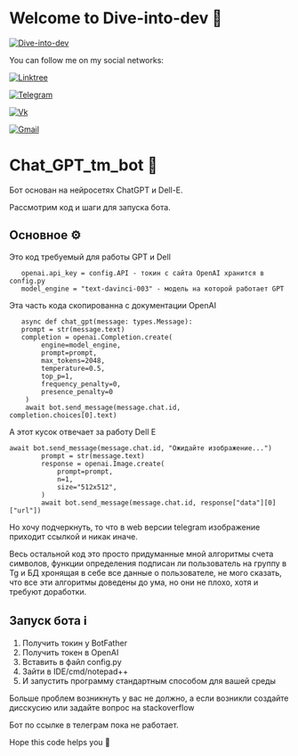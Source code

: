 # Welcome to Dive-into-dev  :floppy_disk:

[![Dive-into-dev](https://github.com/Dive-dev/Dive-dev/blob/main/assets/dive-into-dev.png?raw=true)]()

You can follow me on my social networks:

  [![Linktree](https://img.shields.io/badge/-Linktree-131313?style=for-the-badge&logo=Linktree)](https://linktr.ee/dive_into_dev)
  
  [![Telegram](https://img.shields.io/badge/-Telegram-131313?style=for-the-badge&logo=Telegram)](https://t.me/Dark_Hub_info)
  
  [![Vk](https://img.shields.io/badge/-Vk-131313?style=for-the-badge&logo=Vk)](https://vk.com/dive_into_dev)
  
  [![Gmail](https://img.shields.io/badge/-Gmail-131313?style=for-the-badge&logo=Gmail&logoColor=white)](https://mail.google.com/mail/u/0/?fs=1&tf=cm&source=mailto&to=tiltedfear@gmail.com)

# Chat_GPT_tm_bot :robot:

Бот основан на нейросетях ChatGPT и Dell-E.

Рассмотрим код и шаги для запуска бота.

## Основное ⚙️

  Это код требуемый для работы GPT и Dell
      
       openai.api_key = config.API - токин с сайта OpenAI хранится в config.py
       model_engine = "text-davinci-003" - модель на которой работает GPT
       
  Эта часть кода скопированна с документации OpenAI
       
       async def chat_gpt(message: types.Message):
       prompt = str(message.text)
       completion = openai.Completion.create(
            engine=model_engine,
            prompt=prompt,
            max_tokens=2048,
            temperature=0.5,
            top_p=1,
            frequency_penalty=0,
            presence_penalty=0
        )
        await bot.send_message(message.chat.id, completion.choices[0].text)
       
  А этот кусок отвечает за работу Dell E

    await bot.send_message(message.chat.id, "Ожидайте изображение...")
            prompt = str(message.text)
            response = openai.Image.create(
                prompt=prompt,
                n=1,
                size="512x512",
            )
            await bot.send_message(message.chat.id, response["data"][0]["url"])
            
  Но хочу подчеркнуть, то что в web версии telegram изображение приходит ссылкой и никак иначе.
  
  Весь остальной код это просто придуманные мной алгоритмы счета символов, функции определения подписан ли пользователь на группу в Tg и БД хронящая в себе все данные о пользователе, не мого сказать, что все эти алгоритмы доведены до ума, но они не плохо, хотя и требуют доработки.
  
## Запуск бота ℹ️

  1. Получить токин у BotFather
  2. Получить токен в OpenAI
  3. Вставить в файл config.py
  4. Зайти в IDE/cmd/notepad++
  5. И запустить программу стандартным способом для вашей среды
 
 Больше проблем возникнуть у вас не должно, а если возникли создайте дисскусию или задайте вопрос на stackoverflow
 
 
 Бот по ссылке в телеграм пока не работает.
  

Hope this code helps you 💾
